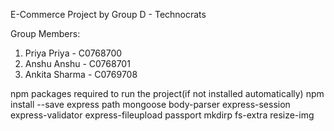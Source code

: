 E-Commerce Project 
by Group D - Technocrats 

Group Members:
1. Priya Priya - C0768700
2. Anshu Anshu - C0768701
3. Ankita Sharma - C0769708

npm packages required to run the project(if not installed automatically)
npm install --save express path mongoose body-parser express-session express-validator express-fileupload passport mkdirp fs-extra resize-img
